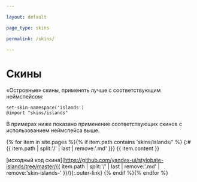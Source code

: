 ```yaml
---

layout: default

page_type: skins

permalink: /skins/

---
```


# Скины

«Островные» скины, применять лучше с соответствующим неймспейсом:

    set-skin-namespace('islands')
    @import "skins/islands"

В примерах ниже показано применение соответствующих скинов с использованием неймспейса выше.

{% for item in site.pages %}{% if item.path contains 'skins/islands/' %}
{:#{{ item.path | split:'/' | last | remove:'.md' }}}
{{ item.content }}

[исходный код скина](https://github.com/yandex-ui/stylobate-islands/tree/master/{{ item.path | split:'/' | last | remove:'.md' | remove:'skin-islands-' }}/){:.outer-link}
{% endif %}{% endfor %}
